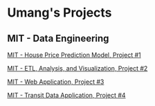 # Umang's Projects
## MIT - Data Engineering
[MIT - House Price Prediction Model, Project #1](https://ukthanki.github.io/MIT_House_Price_Prediction_Project/)<br>  

[MIT - ETL, Analysis, and Visualization, Project #2](https://ukthanki.github.io/MIT_ETL_Project/)<br> 

[MIT - Web Application, Project #3](https://ukthanki.github.io/MIT_Web_Application_Project/)<br> 

[MIT - Transit Data Application, Project #4](https://github.com/ukthanki/MIT_Transit_Data_Application/)<br> 
